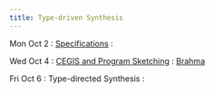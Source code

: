 ```yaml
---
title: Type-driven Synthesis
---
```


Mon Oct 2
: [Specifications](../lectures/lecture18-specifications.pdf)
  : []()

Wed Oct 4
: [CEGIS and Program Sketching](../lectures/lecture19-cegis.pdf)
  : [Brahma](https://people.eecs.berkeley.edu/~sseshia/pubdir/synth-icse10.pdf)

Fri Oct 6
: Type-directed Synthesis
  : []()
